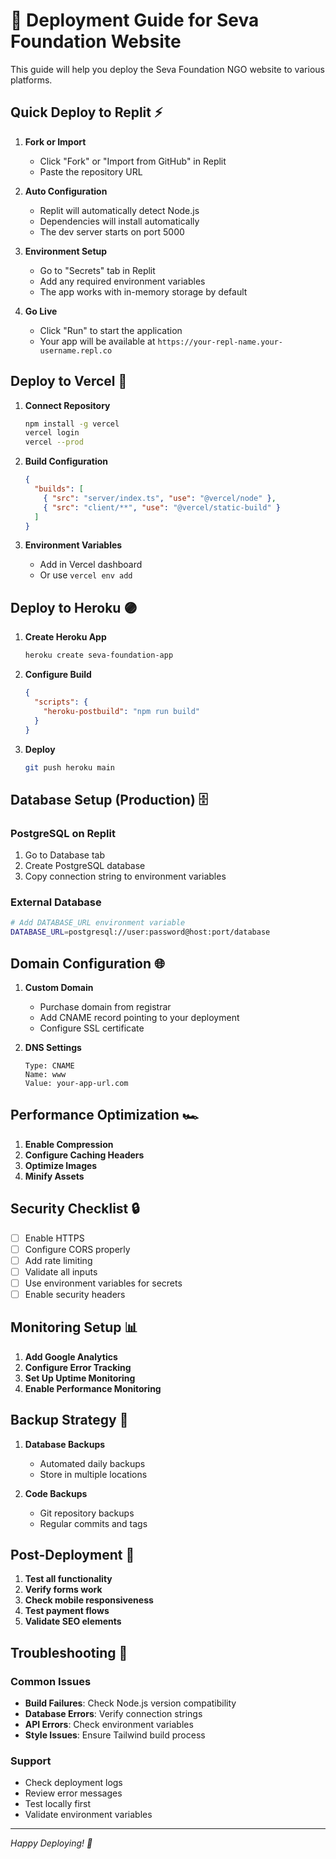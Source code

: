 # 🚀 Deployment Guide for Seva Foundation Website

This guide will help you deploy the Seva Foundation NGO website to various platforms.

## Quick Deploy to Replit ⚡

1. **Fork or Import**
   - Click "Fork" or "Import from GitHub" in Replit
   - Paste the repository URL

2. **Auto Configuration**
   - Replit will automatically detect Node.js
   - Dependencies will install automatically
   - The dev server starts on port 5000

3. **Environment Setup**
   - Go to "Secrets" tab in Replit
   - Add any required environment variables
   - The app works with in-memory storage by default

4. **Go Live**
   - Click "Run" to start the application
   - Your app will be available at `https://your-repl-name.your-username.repl.co`

## Deploy to Vercel 🔺

1. **Connect Repository**
   ```bash
   npm install -g vercel
   vercel login
   vercel --prod
   ```

2. **Build Configuration**
   ```json
   {
     "builds": [
       { "src": "server/index.ts", "use": "@vercel/node" },
       { "src": "client/**", "use": "@vercel/static-build" }
     ]
   }
   ```

3. **Environment Variables**
   - Add in Vercel dashboard
   - Or use `vercel env add`

## Deploy to Heroku 🟣

1. **Create Heroku App**
   ```bash
   heroku create seva-foundation-app
   ```

2. **Configure Build**
   ```json
   {
     "scripts": {
       "heroku-postbuild": "npm run build"
     }
   }
   ```

3. **Deploy**
   ```bash
   git push heroku main
   ```

## Database Setup (Production) 🗄️

### PostgreSQL on Replit
1. Go to Database tab
2. Create PostgreSQL database
3. Copy connection string to environment variables

### External Database
```bash
# Add DATABASE_URL environment variable
DATABASE_URL=postgresql://user:password@host:port/database
```

## Domain Configuration 🌐

1. **Custom Domain**
   - Purchase domain from registrar
   - Add CNAME record pointing to your deployment
   - Configure SSL certificate

2. **DNS Settings**
   ```
   Type: CNAME
   Name: www
   Value: your-app-url.com
   ```

## Performance Optimization 🏎️

1. **Enable Compression**
2. **Configure Caching Headers**  
3. **Optimize Images**
4. **Minify Assets**

## Security Checklist 🔒

- [ ] Enable HTTPS
- [ ] Configure CORS properly
- [ ] Add rate limiting
- [ ] Validate all inputs
- [ ] Use environment variables for secrets
- [ ] Enable security headers

## Monitoring Setup 📊

1. **Add Google Analytics**
2. **Configure Error Tracking**
3. **Set Up Uptime Monitoring**
4. **Enable Performance Monitoring**

## Backup Strategy 💾

1. **Database Backups**
   - Automated daily backups
   - Store in multiple locations

2. **Code Backups**
   - Git repository backups
   - Regular commits and tags

## Post-Deployment 🎉

1. **Test all functionality**
2. **Verify forms work**
3. **Check mobile responsiveness**
4. **Test payment flows**
5. **Validate SEO elements**

## Troubleshooting 🔧

### Common Issues
- **Build Failures**: Check Node.js version compatibility
- **Database Errors**: Verify connection strings
- **API Errors**: Check environment variables
- **Style Issues**: Ensure Tailwind build process

### Support
- Check deployment logs
- Review error messages
- Test locally first
- Validate environment variables

---

*Happy Deploying! 🚀*
